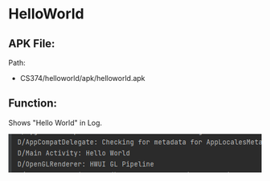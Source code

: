 # HelloWorld

## APK File:

Path:
- CS374/helloworld/apk/helloworld.apk

## Function:

Shows "Hello World" in Log.

![helloworld](https://raw.githubusercontent.com/PrideInt/CS374/master/helloworld/readme/helloworld.png)
